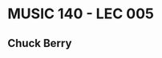 # MUSIC 140 - LEC 005
## Chuck Berry

<!--stackedit_data:
eyJoaXN0b3J5IjpbNzA4ODE3NjgxLC0xMzA1NDM5OTY5XX0=
-->